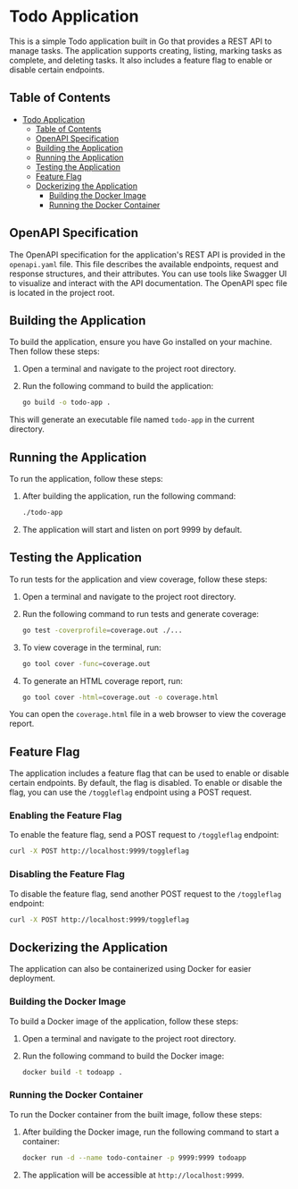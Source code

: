 # Todo Application

This is a simple Todo application built in Go that provides a REST API to manage tasks. The application supports creating, listing, marking tasks as complete, and deleting tasks. It also includes a feature flag to enable or disable certain endpoints.

## Table of Contents

-   [Todo Application](#todo-application)
    -   [Table of Contents](#table-of-contents)
    -   [OpenAPI Specification](#openapi-specification)
    -   [Building the Application](#building-the-application)
    -   [Running the Application](#running-the-application)
    -   [Testing the Application](#testing-the-application)
    -   [Feature Flag](#feature-flag)
    -   [Dockerizing the Application](#dockerizing-the-application)
        -   [Building the Docker Image](#building-the-docker-image)
        -   [Running the Docker Container](#running-the-docker-container)

## OpenAPI Specification

The OpenAPI specification for the application's REST API is provided in the `openapi.yaml` file. This file describes the available endpoints, request and response structures, and their attributes. You can use tools like Swagger UI to visualize and interact with the API documentation. The OpenAPI spec file is located in the project root.

## Building the Application

To build the application, ensure you have Go installed on your machine. Then follow these steps:

1. Open a terminal and navigate to the project root directory.
2. Run the following command to build the application:

    ```sh
    go build -o todo-app .
    ```

This will generate an executable file named `todo-app` in the current directory.

## Running the Application

To run the application, follow these steps:

1. After building the application, run the following command:

    ```sh
    ./todo-app
    ```

2. The application will start and listen on port 9999 by default.

## Testing the Application

To run tests for the application and view coverage, follow these steps:

1. Open a terminal and navigate to the project root directory.
2. Run the following command to run tests and generate coverage:

    ```sh
    go test -coverprofile=coverage.out ./...
    ```

3. To view coverage in the terminal, run:

    ```sh
    go tool cover -func=coverage.out
    ```

4. To generate an HTML coverage report, run:

    ```sh
    go tool cover -html=coverage.out -o coverage.html
    ```

You can open the `coverage.html` file in a web browser to view the coverage report.

## Feature Flag

The application includes a feature flag that can be used to enable or disable certain endpoints. By default, the flag is disabled. To enable or disable the flag, you can use the `/toggleflag` endpoint using a POST request.

### Enabling the Feature Flag

To enable the feature flag, send a POST request to `/toggleflag` endpoint:

```sh
curl -X POST http://localhost:9999/toggleflag
```

### Disabling the Feature Flag

To disable the feature flag, send another POST request to the `/toggleflag` endpoint:

```sh
curl -X POST http://localhost:9999/toggleflag
```

## Dockerizing the Application

The application can also be containerized using Docker for easier deployment.

### Building the Docker Image

To build a Docker image of the application, follow these steps:

1. Open a terminal and navigate to the project root directory.
2. Run the following command to build the Docker image:

    ```sh
    docker build -t todoapp .
    ```

### Running the Docker Container

To run the Docker container from the built image, follow these steps:

1. After building the Docker image, run the following command to start a container:

    ```sh
    docker run -d --name todo-container -p 9999:9999 todoapp
    ```

2. The application will be accessible at `http://localhost:9999`.
